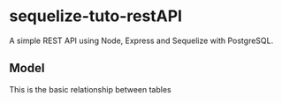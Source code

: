 # sequelize-tuto-restAPI

A simple REST API using Node, Express and Sequelize with PostgreSQL.

## Model
This is the basic relationship between tables
